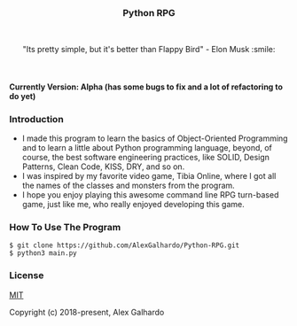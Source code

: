 <br>
<h3 align="center">Python RPG</h3>
<br>
<p align="center">"Its pretty simple, but it's better than Flappy Bird" - Elon Musk :smile:</p>
<br>

#### Currently Version: Alpha (has some bugs to fix and a lot of refactoring to do yet)

### Introduction
  - I made this program to learn the basics of Object-Oriented Programming and to learn a little about Python programming language, beyond, of course,  the best software engineering practices, like SOLID, Design Patterns, Clean Code, KISS, DRY, and so on.
  - I was inspired by my favorite video game, Tibia Online, where I got all the names of the classes and monsters from the program.
  - I hope you enjoy playing this awesome command line RPG turn-based game, just like me, who really enjoyed developing this game.


### How To Use The Program

    $ git clone https://github.com/AlexGalhardo/Python-RPG.git
    $ python3 main.py

### License

[MIT](http://opensource.org/licenses/MIT)

Copyright (c) 2018-present, Alex Galhardo